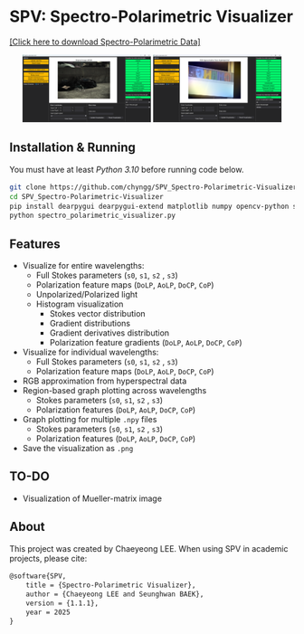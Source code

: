 # SPV: Spectro-Polarimetric Visualizer

[[Click here to download Spectro-Polarimetric Data]](https://huggingface.co/datasets/jyj7913/spectro-polarimetric)

<p align="center">
  <img src="/assets/readme/RGB_1.png" alt="RGB Image" width="45%" />
  <img src="/assets/readme/Hyperspectral_1.png" alt="Hyperspectral Image" width="45%" />
</p>


## Installation & Running
You must have at least _Python 3.10_ before running code below.
```bash
git clone https://github.com/chyngg/SPV_Spectro-Polarimetric-Visualizer.git
cd SPV_Spectro-Polarimetric-Visualizer
pip install dearpygui dearpygui-extend matplotlib numpy opencv-python scipy
python spectro_polarimetric_visualizer.py
```

## Features


- Visualize for entire wavelengths:
    - Full Stokes parameters (`s0`, `s1`, `s2` , `s3`)
    - Polarization feature maps (`DoLP`, `AoLP`, `DoCP`, `CoP`)
    - Unpolarized/Polarized light
    - Histogram visualization
        - Stokes vector distribution
        - Gradient distributions
        - Gradient derivatives distribution
        - Polarization feature gradients (`DoLP`, `AoLP`, `DoCP`, `CoP`)
- Visualize for individual wavelengths:
    - Full Stokes parameters (`s0`, `s1`, `s2` , `s3`)
    - Polarization feature maps (`DoLP`, `AoLP`, `DoCP`, `CoP`)
- RGB approximation from hyperspectral data
- Region-based graph plotting across wavelengths
    - Stokes parameters (`s0`, `s1`, `s2` , `s3`)
    - Polarization features (`DoLP`, `AoLP`, `DoCP`, `CoP`)
- Graph plotting for multiple `.npy` files
  - Stokes parameters (`s0`, `s1`, `s2` , `s3`)
  - Polarization features (`DoLP`, `AoLP`, `DoCP`, `CoP`)
- Save the visualization as `.png`

## TO-DO
- Visualization of Mueller-matrix image


## About

This project was created by Chaeyeong LEE.
When using SPV in academic projects, please cite: 
```ascii
@software{SPV,
    title = {Spectro-Polarimetric Visualizer},
    author = {Chaeyeong LEE and Seunghwan BAEK},
    version = {1.1.1},
    year = 2025
}
```